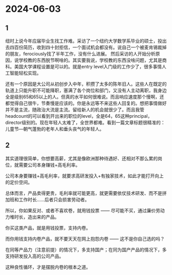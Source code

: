 # 2024-06-03

## 1

纽时上说今年应届毕业生找工作难。采访了一个纽约大学数学系毕业的硕士，投出去四百份简历，收到四十封拒信，一个面试机会都没有。说自己一个被麦肯锡裁掉的朋友，ferociously找了半年工作，没有什么进展。 然后采访的人开始分析原因，说学校教的东西脱节啊啥的。其实要我说，学校教的东西没啥问题，尤其是商科。美国大学课程设置是可以的。就是entry level入门级的工作少了，很多事情人工智能轻松实现。

还有一个原因是大公司从初创步入中年，积攒了太多的陈年旧人。这些人在既定的轨道上只能升职不可能降职，塞满了各个岗位和部门，又没有人主动离职，我身边全是级别65和65以上的人。但真的水平如何很难说。而且响应速度那个慢啊，还都觉得自己很牛，节奏慢是应该的。你是永远等不来这些人回复的。想把事情做好并不是主流，随政治大流是主流。留给新人的机会就很少了。而且我管headcount的可以看到开出来的职位的level，全是64，65这种principal，director级别的。现在年轻人太难了，全世界都难。看到一篇文章标题很精准的：儿童节—朝气蓬勃的老年人和垂头丧气的年轻人。

## 2

其实道理很简单，你想要高薪，尤其是像欧洲那种待遇好、还相对不那么累的岗位，就需要公司本身赚钱+高毛利率。

公司本身要赚钱+高毛利率，就要求高研发投入+有独家技术，如此才能打开向上的定价空间。

总体而言，产品卖得更贵，毛利率就可能更高，就更需要依仗技术研发、而不是拼加班和工作时长……后者只会损害劳动者。

所以，你如果反对、或者不喜欢卷，就用钱投票 —— 尽可能不买，通过廉价劳动力堆时长，造出来的产品。

你买这类产品，就是用钱投票，支持内卷。

而你用钱支持内卷产品，就不要天天在网上抱怨内卷 —— 这不是你自己选的吗？ 

在同等产品力（注意前提）的情况下，多支持国产；在同为国产产品的情况下，多支持研发投入高的公司产品。

这种良性循环，才是摆脱内卷的根本之道。

